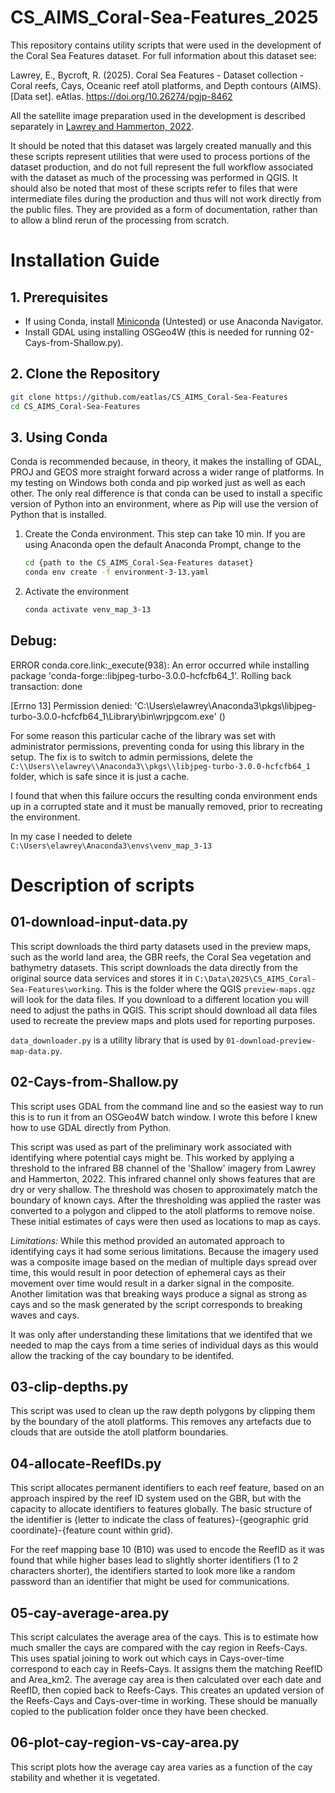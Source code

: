 # CS_AIMS_Coral-Sea-Features_2025
This repository contains utility scripts that were used in the development of the Coral Sea Features dataset. For full information about this dataset see: 

Lawrey, E., Bycroft, R. (2025). Coral Sea Features - Dataset collection - Coral reefs, Cays, Oceanic reef atoll platforms, and Depth contours (AIMS). [Data set]. eAtlas. https://doi.org/10.26274/pgjp-8462 

All the satellite image preparation used in the development is described separately in [Lawrey and Hammerton, 2022](https://doi.org/10.26274/NH77-ZW79).

It should be noted that this dataset was largely created manually and this these scripts represent utilities that were used to process portions of the dataset production, and do not full represent the full workflow associated with the dataset as much of the processing was performed in QGIS. It should also be noted that most of these scripts refer to files that were intermediate files during the production and thus will not work directly from the public files. They are provided as a form of documentation, rather than to allow a blind rerun of the processing from scratch.

# Installation Guide

## 1. Prerequisites
- If using Conda, install [Miniconda](https://www.anaconda.com/docs/getting-started/miniconda/install) (Untested) or use Anaconda Navigator.
- Install GDAL using installing OSGeo4W (this is needed for running 02-Cays-from-Shallow.py).

## 2. Clone the Repository
```bash
git clone https://github.com/eatlas/CS_AIMS_Coral-Sea-Features
cd CS_AIMS_Coral-Sea-Features
```

## 3. Using Conda 
Conda is recommended because, in theory, it makes the installing of GDAL, PROJ and GEOS more straight forward across a wider range of platforms. In my testing on Windows both conda and pip worked just as well as each other. The only real difference is that conda can be used to install a specific version of Python into an environment, where as Pip will use the version of Python that is installed.

1. Create the Conda environment. This step can take 10 min. If you are using Anaconda open the default Anaconda Prompt, change to the 
    ```bash
    cd {path to the CS_AIMS_Coral-Sea-Features dataset} 
    conda env create -f environment-3-13.yaml
    ```
2. Activate the environment
    ```bash
    conda activate venv_map_3-13
    ```
    
## Debug:
ERROR conda.core.link:_execute(938): An error occurred while installing package 'conda-forge::libjpeg-turbo-3.0.0-hcfcfb64_1'.
Rolling back transaction: done

[Errno 13] Permission denied: 'C:\\Users\\elawrey\\Anaconda3\\pkgs\\libjpeg-turbo-3.0.0-hcfcfb64_1\\Library\\bin\\wrjpgcom.exe'
()

For some reason this particular cache of the library was set with administrator permissions, preventing conda for using this library in the setup. The fix is to switch to admin permissions, delete the `C:\\Users\\elawrey\\Anaconda3\\pkgs\\libjpeg-turbo-3.0.0-hcfcfb64_1` folder, which is safe since it is just a cache. 

I found that when this failure occurs the resulting conda environment ends up in a corrupted state and it must be manually removed, prior to recreating the environment.

In my case I needed to delete `C:\Users\elawrey\Anaconda3\envs\venv_map_3-13`

# Description of scripts

## 01-download-input-data.py
This script downloads the third party datasets used in the preview maps, such as the world land area, the GBR reefs, the Coral Sea vegetation and bathymetry datasets. This script downloads the data directly from the original source data services and stores it in `C:\Data\2025\CS_AIMS_Coral-Sea-Features\working`. This is the folder where the QGIS `preview-maps.qgz` will look for the data files. If you download to a different location you will need to adjust the paths in QGIS. This script should download all data files used to recreate the preview maps and plots used for reporting purposes.

`data_downloader.py` is a utility library that is used by `01-download-preview-map-data.py`.

## 02-Cays-from-Shallow.py
This script uses GDAL from the command line and so the easiest way to run this is to run it from an OSGeo4W batch window. I wrote this before I knew how to use GDAL directly from Python.

This script was used as part of the preliminary work associated with identifying where potential cays might be. This worked by applying a threshold to the infrared B8 channel of the 'Shallow' imagery from Lawrey and Hammerton, 2022. This infrared channel only shows features that are dry or very shallow. The threshold was chosen to approximately match the boundary of known cays. After the thresholding was applied the raster was converted to a polygon and clipped to the atoll platforms to remove noise. These initial estimates of cays were then used as locations to map as cays.

*Limitations:* While this method provided an automated approach to identifying cays it had some serious limitations. Because the imagery used was a composite image based on the median of multiple days spread over time, this would result in poor detection of ephemeral cays as their movement over time would result in a darker signal in the composite. Another limitation was that breaking ways produce a signal as strong as cays and so the mask generated by the script corresponds to breaking waves and cays.

It was only after understanding these limitations that we identifed that we needed to map the cays from a time series of individual days as this would allow the tracking of the cay boundary to be identifed. 

## 03-clip-depths.py
This script was used to clean up the raw depth polygons by clipping them by the boundary of the atoll platforms. This removes any artefacts due to clouds that are outside the atoll platform boundaries.

## 04-allocate-ReefIDs.py
This script allocates permanent identifiers to each reef feature, based on an approach inspired by the reef ID system used on the GBR, but with the capacity to allocate identifiers to features globally. The basic structure of the identifier is {letter to indicate the class of features}-{geographic grid coordinate}-{feature count within grid}.

For the reef mapping base 10 (B10) was used to encode the ReefID as it was found that while higher bases lead to slightly shorter identifiers (1 to 2 characters shorter), the identifiers started to look more like a random password than an identifier that might be used for communications.

## 05-cay-average-area.py
This script calculates the average area of the cays. This is to estimate how much smaller the cays are compared with the cay region in Reefs-Cays. This uses spatial joining to work out which cays in Cays-over-time correspond to each cay in Reefs-Cays. It assigns them the matching ReefID and Area_km2. The average cay area is then calculated over each date and ReefID, then copied back to Reefs-Cays. This creates an updated version of the Reefs-Cays and Cays-over-time in working. These should be manually copied to the publication folder once they have been checked.

## 06-plot-cay-region-vs-cay-area.py
This script plots how the average cay area varies as a function of the cay stability and whether it is vegetated.  

